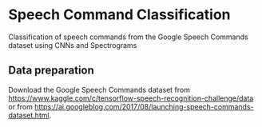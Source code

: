 # Speech Command Classification
Classification of speech commands from the Google Speech Commands dataset using CNNs and Spectrograms


## Data preparation
Download the Google Speech Commands dataset from https://www.kaggle.com/c/tensorflow-speech-recognition-challenge/data or from https://ai.googleblog.com/2017/08/launching-speech-commands-dataset.html.

